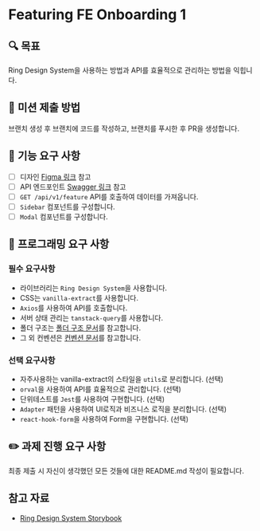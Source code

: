 # Featuring FE Onboarding 1

## 🔍 목표

Ring Design System을 사용하는 방법과 API를 효율적으로 관리하는 방법을 익힙니다.

## 📮 미션 제출 방법

브랜치 생성 후 브랜치에 코드를 작성하고, 브랜치를 푸시한 후 PR을 생성합니다.

## 🚀 기능 요구 사항

- [ ] 디자인 [Figma 링크](https://www.figma.com/design/VHEECEVJglf3EXhbH1wEmD/FE-Intern_%EA%B3%BC%EC%A0%9C?node-id=0-1&t=IHX8JDnDc2xgBKkB-1) 참고
- [ ] API 엔드포인트 [Swagger 링크]() 참고
- [ ] `GET /api/v1/feature` API를 호출하여 데이터를 가져옵니다.
- [ ] `Sidebar` 컴포넌트를 구성합니다.
- [ ] `Modal` 컴포넌트를 구성합니다.

## 🎯 프로그래밍 요구 사항

### 필수 요구사항

- 라이브러리는 `Ring Design System`을 사용합니다.
- CSS는 `vanilla-extract`를 사용합니다.
- `Axios`를 사용하여 API를 호출합니다.
- 서버 상태 관리는 `tanstack-query`를 사용합니다.
- 폴더 구조는 [폴더 구조 문서]()를 참고합니다.
- 그 외 컨벤션은 [컨벤션 문서](https://featuring-corp.atlassian.net/wiki/spaces/Frontend/pages/290455899)를 참고합니다.

### 선택 요구사항

- 자주사용하는 vanilla-extract의 스타일을 `utils`로 분리합니다. (선택)
- `orval`을 사용하여 API를 효율적으로 관리합니다. (선택)
- 단위테스트를 `Jest`를 사용하여 구현합니다. (선택)
- `Adapter` 패턴을 사용하여 UI로직과 비즈니스 로직을 분리합니다. (선택)
- `react-hook-form`을 사용하여 Form을 구현합니다. (선택)

## ✏️ 과제 진행 요구 사항

최종 제출 시 자신이 생각했던 모든 것들에 대한 README.md 작성이 필요합니다.

## 참고 자료

- [Ring Design System Storybook](http://front-core.dataeffect.ai/)
